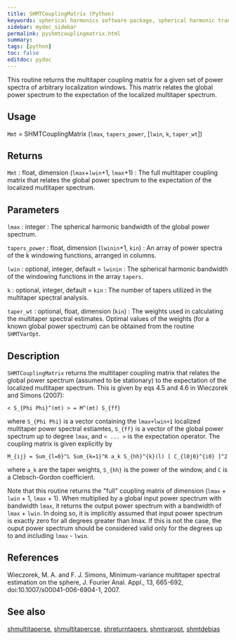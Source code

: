```yaml
---
title: SHMTCouplingMatrix (Python)
keywords: spherical harmonics software package, spherical harmonic transform, legendre functions, multitaper spectral analysis, fortran, Python, gravity, magnetic field
sidebar: mydoc_sidebar
permalink: pyshmtcouplingmatrix.html
summary:
tags: [python]
toc: false
editdoc: pydoc
---
```


This routine returns the multitaper coupling matrix for a given set of power spectra of arbitrary localization windows. This matrix relates the global power spectrum to the expectation of the localized multitaper spectrum.
## Usage

`Mmt` = SHMTCouplingMatrix (`lmax`, `tapers_power`, [`lwin`, `k`, `taper_wt`])

## Returns

`Mmt` : float, dimension (`lmax`+`lwin`+1, `lmax`+1)
:   The full multitaper coupling matrix that relates the global power spectrum to the expectation of the localized multitaper spectrum.

## Parameters

`lmax` : integer
:   The spherical harmonic bandwidth of the global power spectrum.

`tapers_power` : float, dimension (`lwinin`+1, `kin`)
:   An array of power spectra of the k windowing functions, arranged in columns.

`lwin` : optional, integer, default = `lwinin`
:   The spherical harmonic bandwidth of the windowing functions in the array `tapers`.

`k` : optional, integer, default = `kin`
:   The number of tapers utilized in the multitaper spectral analysis.

`taper_wt` : optional, float, dimension (`kin`)
:   The weights used in calculating the multitaper spectral estimates. Optimal values of the weights (for a known global power spectrum) can be obtained from the routine `SHMTVarOpt`.

## Description

`SHMTCouplingMatrix` returns the multitaper coupling matrix that relates the global power spectrum (assumed to be stationary) to the expectation of the localized multitaper spectrum. This is given by eqs 4.5 and 4.6 in Wieczorek and Simons (2007):

`< S_{Phi Phi}^(mt) > = M^(mt) S_{ff}`

where `S_{Phi Phi}` is a vector containing the `lmax+lwin+1` localized multitaper power spectral estiamtes, `S_{ff}` is a vector of the global power spectrum up to degree `lmax`, and `< ... >` is the expectation operator. The coupling matrix is given explicitly by

`M_{ij} = Sum_{l=0}^L Sum_{k=1}^K a_k S_{hh}^{k}(l) [ C_{l0j0}^{i0} ]^2`

where `a_k` are the taper weights, `S_{hh}` is the power of the window, and `C` is a Clebsch-Gordon coefficient.

Note that this routine returns the "full" coupling matrix of dimension (`lmax` + `lwin` + 1, `lmax` + 1). When multiplied by a global input power spectrum with bandwidth `lmax`, it returns the output power spectrum with a bandwidth of `lmax` + `lwin`. In doing so, it is implicitly assumed that input power spectrum is exactly zero for all degrees greater than lmax. If this is not the case, the ouput power spectrum should be considered valid only for the degrees up to and including `lmax` - `lwin`.

## References

Wieczorek, M. A. and F. J. Simons, Minimum-variance multitaper spectral estimation on the sphere, J. Fourier Anal. Appl., 13, 665-692, doi:10.1007/s00041-006-6904-1, 2007.

## See also

[shmultitaperse](pyshmultitaperse.html), [shmultitapercse](pyshmultitapercse.html), [shreturntapers](pyshreturntapers.html), [shmtvaropt](pyshmtvaropt.html), [shmtdebias](pyshmtdebias.html)
